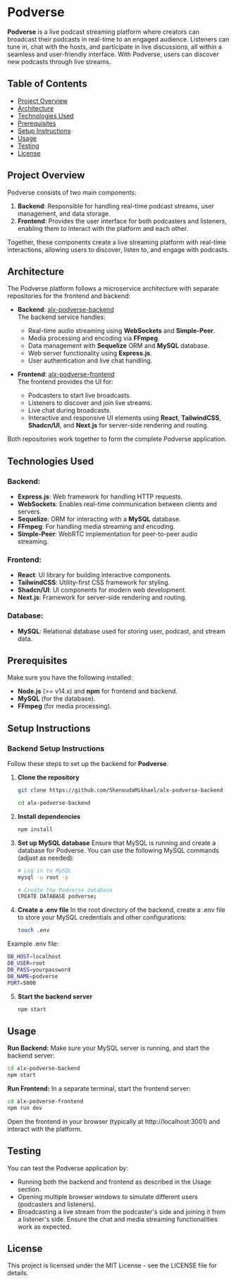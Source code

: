 # Podverse

**Podverse** is a live podcast streaming platform where creators can broadcast their podcasts in real-time to an engaged audience. Listeners can tune in, chat with the hosts, and participate in live discussions, all within a seamless and user-friendly interface. With Podverse, users can discover new podcasts through live streams.

## Table of Contents

- [Project Overview](#project-overview)
- [Architecture](#architecture)
- [Technologies Used](#technologies-used)
- [Prerequisites](#prerequisites)
- [Setup Instructions](#setup-instructions)
- [Usage](#usage)
- [Testing](#testing)
- [License](#license)

## Project Overview

Podverse consists of two main components:
1. **Backend**: Responsible for handling real-time podcast streams, user management, and data storage.
2. **Frontend**: Provides the user interface for both podcasters and listeners, enabling them to interact with the platform and each other.

Together, these components create a live streaming platform with real-time interactions, allowing users to discover, listen to, and engage with podcasts.

## Architecture

The Podverse platform follows a microservice architecture with separate repositories for the frontend and backend:

- **Backend**: [alx-podverse-backend](https://github.com/ShenoudaMikhael/alx-podverse-backend)  
  The backend service handles:
  - Real-time audio streaming using **WebSockets** and **Simple-Peer**.
  - Media processing and encoding via **FFmpeg**.
  - Data management with **Sequelize** ORM and **MySQL** database.
  - Web server functionality using **Express.js**.
  - User authentication and live chat handling.

- **Frontend**: [alx-podverse-frontend](https://github.com/ShenoudaMikhael/alx-podverse-frontend)  
  The frontend provides the UI for:
  - Podcasters to start live broadcasts.
  - Listeners to discover and join live streams.
  - Live chat during broadcasts.
  - Interactive and responsive UI elements using **React**, **TailwindCSS**, **Shadcn/UI**, and **Next.js** for server-side rendering and routing.

Both repositories work together to form the complete Podverse application.

## Technologies Used

### Backend:
- **Express.js**: Web framework for handling HTTP requests.
- **WebSockets**: Enables real-time communication between clients and servers.
- **Sequelize**: ORM for interacting with a **MySQL** database.
- **FFmpeg**: For handling media streaming and encoding.
- **Simple-Peer**: WebRTC implementation for peer-to-peer audio streaming.

### Frontend:
- **React**: UI library for building interactive components.
- **TailwindCSS**: Utility-first CSS framework for styling.
- **Shadcn/UI**: UI components for modern web development.
- **Next.js**: Framework for server-side rendering and routing.

### Database:
- **MySQL**: Relational database used for storing user, podcast, and stream data.

## Prerequisites

Make sure you have the following installed:

- **Node.js** (>= v14.x) and **npm** for frontend and backend.
- **MySQL** (for the database).
- **FFmpeg** (for media processing).

## Setup Instructions

### Backend Setup Instructions

Follow these steps to set up the backend for **Podverse**.

1. **Clone the repository**

   ```bash
   git clone https://github.com/ShenoudaMikhael/alx-podverse-backend
   ```
   ```bash
   cd alx-podverse-backend
   ```

2. **Install dependencies**
   ```bash
   npm install
   ```

3. **Set up MySQL database**
Ensure that MySQL is running and create a database for Podverse. You can use the following MySQL commands (adjust as needed):
   ```bash
   # Log in to MySQL
   mysql -u root -p
   
   # Create the Podverse database
   CREATE DATABASE podverse;

   ```

4. **Create a .env file**
In the root directory of the backend, create a .env file to store your MySQL credentials and other configurations:
   ```bash
   touch .env
   ```
Example .env file:
   ```bash
   DB_HOST=localhost
   DB_USER=root
   DB_PASS=yourpassword
   DB_NAME=podverse
   PORT=5000
   ```

5. **Start the backend server**
   ```bash
   npm start
   ```

## Usage
**Run Backend:** Make sure your MySQL server is running, and start the backend server:

```bash
cd alx-podverse-backend
npm start
```
**Run Frontend:** In a separate terminal, start the frontend server:

```bash
cd alx-podverse-frontend
npm run dev
```
Open the frontend in your browser (typically at http://localhost:3001) and interact with the platform.

## Testing
You can test the Podverse application by:

- Running both the backend and frontend as described in the Usage section.
- Opening multiple browser windows to simulate different users (podcasters and listeners).
- Broadcasting a live stream from the podcaster's side and joining it from a listener's side.
Ensure the chat and media streaming functionalities work as expected.

## License
This project is licensed under the MIT License - see the LICENSE file for details.
